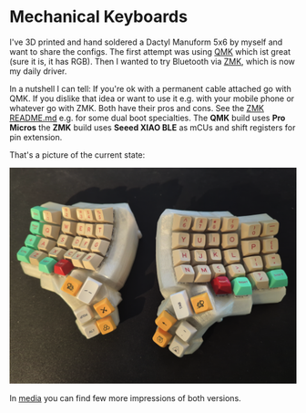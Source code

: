 # Mechanical Keyboards

I've 3D printed and hand soldered a Dactyl Manuform 5x6 by myself and want to share the configs.
The first attempt was using [QMK](https://qmk.fm/) which ist great (sure it is, it has RGB). Then I wanted to try Bluetooth via [ZMK](https://zmk.dev/), which is now my daily driver.

In a nutshell I can tell: If you're ok with a permanent cable attached go with QMK. If you dislike that idea or want to use it e.g. with your mobile phone or whatever go with ZMK.
Both have their pros and cons. See the [ZMK README.md](zmk-config-dactyl_manuform/README.md#dual-boot) e.g. for some dual boot specialties.
The **QMK** build uses **Pro Micros** the **ZMK** build uses **Seeed XIAO BLE** as mCUs and shift registers for pin extension.

That's a picture of the current state:

![Dactyl_Manuform_5x6_zmk_bt](media/Dactyl_Manuform_5x6_zmk_bt_SA.png)

In [media](media) you can find few more impressions of both versions.
